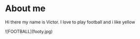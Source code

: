 <h1>About me</h1>
<p>Hi there my name is Victor. I love to play football and i like yellow </p>
![FOOTBALL](footy.jpg)
